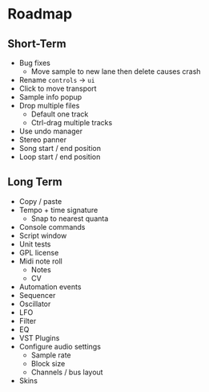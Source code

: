 # Roadmap

## Short-Term
- Bug fixes
  - Move sample to new lane then delete causes crash
- Rename `controls` -> `ui`
- Click to move transport
- Sample info popup
- Drop multiple files
  - Default one track
  - Ctrl-drag multiple tracks
- Use undo manager
- Stereo panner
- Song start / end position
- Loop start / end position


## Long Term

- Copy / paste
- Tempo + time signature
  - Snap to nearest quanta
- Console commands
- Script window
- Unit tests
- GPL license
- Midi note roll
  - Notes
  - CV
- Automation events
- Sequencer
- Oscillator
- LFO
- Filter
- EQ
- VST Plugins
- Configure audio settings
  - Sample rate
  - Block size
  - Channels / bus layout
- Skins
